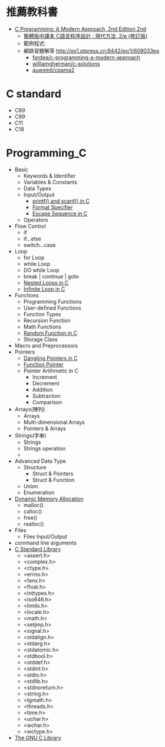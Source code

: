 # 推薦教科書
- [C Programming: A Modern Approach, 2nd Edition 2nd](http://knking.com/books/c2/index.html)
  - [簡體版中譯本 C語言程序設計 : 現代方法, 2/e (修訂版) ](https://www.tenlong.com.tw/products/9787115565198?list_name=srh) 
  - 範例程式: 
  - 網路習題解答 http://ex1.ptpress.cn:8442/ex/1/609033ea
    - [fordea/c-programming-a-modern-approach](https://github.com/fordea/c-programming-a-modern-approach)  
    - [williamgherman/c-solutions](https://github.com/williamgherman/c-solutions)
    - [auwsmit/cpama2](https://github.com/auwsmit/cpama2)
# C standard
- C89
- C99
- C11
- C18

# Programming_C

- Basic  
  - Keywords & Identifier
  - Variables & Constants
  - Data Types
  - Input/Output 
    - [printf() and scanf() in C](https://www.javatpoint.com/printf-scanf) 
    - [Format Specifier](https://www.javatpoint.com/c-format-specifier)
    - [Escape Sequence in C](https://www.javatpoint.com/escape-sequence-in-c)
  - Operators
- Flow Control
  - if
  - if...else
  - switch...case
- Loop
  - for Loop
  - while Loop
  - DO while Loop
  - break | continue | goto 
  - [Nested Loops in C](https://www.javatpoint.com/nested-loops-in-c)
  - [Infinite Loop in C](https://www.javatpoint.com/infinite-loop-in-c)
- Functions
  - Programming Functions
  - User-defined Functions
  - Function Types
  - Recursion Function
  - Math Functions
  - [Random Function in C](https://www.javatpoint.com/random-function-in-c)
  - Storage Class
- Macro and Preprocessors
- Pointers
  - [Dangling Pointers in C](https://www.javatpoint.com/dangling-pointers-in-c)
  - [Function Pointer](https://www.javatpoint.com/c-function-pointer)
  - Pointer Arithmetic in C
    - Increment
    - Decrement
    - Addition
    - Subtraction
    - Comparison
- Arrays(陣列)
  - Arrays
  - Multi-dimensional Arrays 
  - Pointers & Arrays
- Strings(字串)
  - Strings
  - Strings operation
  - 
- Advanced Data Type
  - Structure 
    - Struct & Pointers
    - Struct & Function
  - Union
  - Enumeration
- [Dynamic Memory Allocation](https://www.geeksforgeeks.org/dynamic-memory-allocation-in-c-using-malloc-calloc-free-and-realloc/)
  - malloc()
  - calloc()
  - free() 
  - realloc() 
- Files
  - Files Input/Output
- command line arguments
- [C Standard Library](https://en.wikipedia.org/wiki/C_standard_library)
  - <assert.h>		
  - <complex.h>	
  - <ctype.h>	
  - <errno.h>		
  - <fenv.h>
  - <float.h>
  - <inttypes.h>
  - <iso646.h>
  - <limits.h>
  - <locale.h>
  - <math.h>
  - <setjmp.h>
  - <signal.h>
  - <stdalign.h>
  - <stdarg.h>
  - <stdatomic.h>
  - <stdbool.h>
  - <stddef.h>
  - <stdint.h>
  - <stdio.h>
  - <stdlib.h>
  - <stdnoreturn.h>
  - <string.h>
  - <tgmath.h>
  - <threads.h>	
  - <time.h>
  - <uchar.h>
  - <wchar.h>
  - <wctype.h>
- [The GNU C Library](https://www.gnu.org/software/libc/) 
